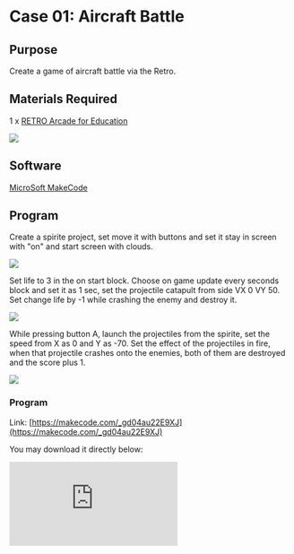 ﻿# Case 01: Aircraft Battle

## Purpose

Create a game of aircraft battle via the Retro.

## Materials Required


1 x [RETRO Arcade for Education](https://www.elecfreaks.com/retro-arcade-for-education.html)



![](https://wiki-media-ef.oss-cn-hongkong.aliyuncs.com//images/retro-case-01-01.png)



## Software

[MicroSoft MakeCode](https://arcade.makecode.com/)


## Program


Create a spirite project, set move it with buttons and set it stay in screen with "on" and start screen with clouds.

![](https://wiki-media-ef.oss-cn-hongkong.aliyuncs.com//images/retro-case-02-01.png)

Set life to 3 in the on start block. Choose on game update every seconds block and set it as 1 sec, set the projectile catapult  from side VX 0 VY 50. Set change life by -1 while crashing the enemy and destroy it.

![](https://wiki-media-ef.oss-cn-hongkong.aliyuncs.com//images/retro-case-03-02.png)

While pressing button A, launch the projectiles from the spirite, set the speed from X as 0 and Y as -70. Set the effect of the projectiles in fire, when that projectile crashes onto the enemies, both of them are destroyed and the score plus 1.

![](https://wiki-media-ef.oss-cn-hongkong.aliyuncs.com//images/retro-case-03-03.png)





### Program
Link: [https://makecode.com/_gd04au22E9XJ](https://makecode.com/_gd04au22E9XJ)

You may download it directly below:

<div
    style={{
        position: 'relative',
        paddingBottom: '60%',
        overflow: 'hidden',
    }}
>
    <iframe
        src="https://makecode.microbit.org/_gd04au22E9XJ"
        frameborder="0"
        sandbox="allow-popups allow-forms allow-scripts allow-same-origin"
        style={{
            position: 'absolute',
            width: '100%',
            height: '100%',
        }}
    />
</div>





## Downloading Program
After programming, connect the computer with the Retro via the USB cable.

![](https://wiki-media-ef.oss-cn-hongkong.aliyuncs.com//images/retro-case-01-10.png)

Choose hardware "F4".

![](https://wiki-media-ef.oss-cn-hongkong.aliyuncs.com//images/retro-case-01-11.png)

Match the devices and get connected with "Arcade (app)".

![](https://wiki-media-ef.oss-cn-hongkong.aliyuncs.com//images/retro-case-01-12.png)

Click the reset button on the Retro and go to the downloading page.

![](https://wiki-media-ef.oss-cn-hongkong.aliyuncs.com//images/retro-case-01-13.png)

Click downloading to compile the program into the Retro.

![](https://wiki-media-ef.oss-cn-hongkong.aliyuncs.com//images/retro-case-01-14.png)


## Conclusion

Control the movement of the spirite in the screen, set the life in 3. When it crashes onto the enemy, the life score decreases 1, the game is over when the score is 0; press button A to launch the projectiles, the score adds 1 each time when the enemy gets hit.
